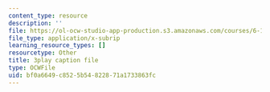 ```yaml
---
content_type: resource
description: ''
file: https://ol-ocw-studio-app-production.s3.amazonaws.com/courses/6-189-multicore-programming-primer-january-iap-2007/bf0a6649c8525b54822871a1733863fc_WikcTwXQXfA.vtt
file_type: application/x-subrip
learning_resource_types: []
resourcetype: Other
title: 3play caption file
type: OCWFile
uid: bf0a6649-c852-5b54-8228-71a1733863fc
---
```

